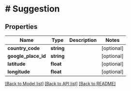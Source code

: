 # # Suggestion

## Properties

Name | Type | Description | Notes
------------ | ------------- | ------------- | -------------
**country_code** | **string** |  | [optional]
**google_place_id** | **string** |  | [optional]
**latitude** | **float** |  | [optional]
**longitude** | **float** |  | [optional]

[[Back to Model list]](../../README.md#models) [[Back to API list]](../../README.md#endpoints) [[Back to README]](../../README.md)
